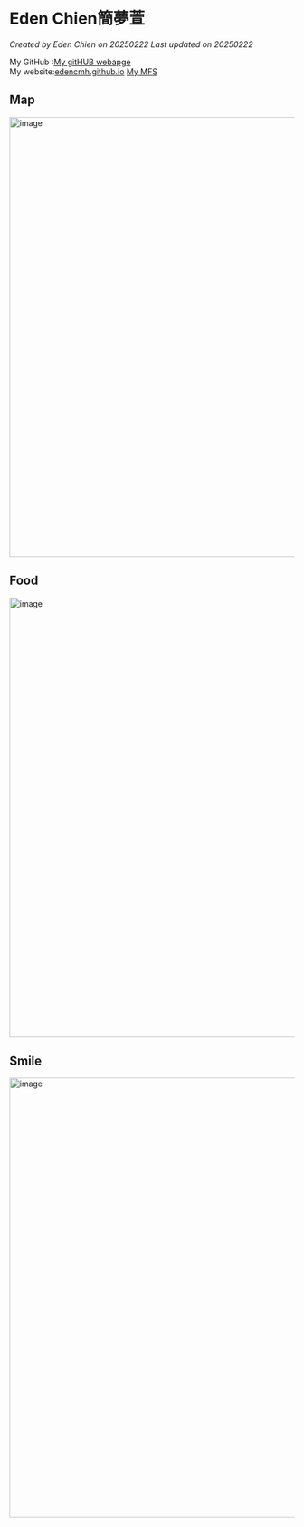 # Eden Chien簡夢萱

*Created by Eden Chien on 20250222 Last updated on 20250222*

My GitHub :[My gitHUB webapge](https://github.com/edencmh)   
My website:[edencmh.github.io](https://edencmh.github.io/)
[My MFS](https://edencmh.github.io/PoCheng.github.io/MFS.html)



## Map
<img width="776" alt="image" src="https://github.com/user-attachments/assets/67f1f81c-bb3b-4249-8170-218cebd3febd" />





## Food
<img width="776" alt="image" src="https://github.com/user-attachments/assets/1da8497b-32e5-4fd4-a3ab-eecb37303345" />



## Smile
<img width="776" alt="image" src="https://github.com/user-attachments/assets/102fb787-c2c6-46e2-9478-de438f6d4476" />


